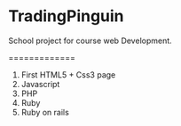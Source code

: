 TradingPinguin
==============

School project for course web Development.

=============

1. First HTML5 + Css3 page
2. Javascript 
3. PHP
4. Ruby
5. Ruby on rails
